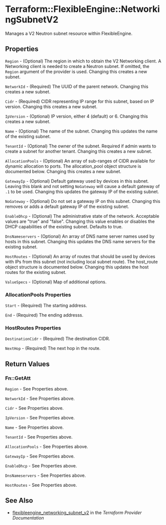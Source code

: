 # Terraform::FlexibleEngine::NetworkingSubnetV2

Manages a V2 Neutron subnet resource within FlexibleEngine.

## Properties

`Region` - (Optional) The region in which to obtain the V2 Networking client.
A Networking client is needed to create a Neutron subnet. If omitted, the
`Region` argument of the provider is used. Changing this creates a new
subnet.

`NetworkId` - (Required) The UUID of the parent network. Changing this
creates a new subnet.

`Cidr` - (Required) CIDR representing IP range for this subnet, based on IP
version. Changing this creates a new subnet.

`IpVersion` - (Optional) IP version, either 4 (default) or 6. Changing this creates a
new subnet.

`Name` - (Optional) The name of the subnet. Changing this updates the name of
the existing subnet.

`TenantId` - (Optional) The owner of the subnet. Required if admin wants to
create a subnet for another tenant. Changing this creates a new subnet.

`AllocationPools` - (Optional) An array of sub-ranges of CIDR available for
dynamic allocation to ports. The allocation_pool object structure is
documented below. Changing this creates a new subnet.

`GatewayIp` - (Optional)  Default gateway used by devices in this subnet.
Leaving this blank and not setting `NoGateway` will cause a default
gateway of `.1` to be used. Changing this updates the gateway IP of the
existing subnet.

`NoGateway` - (Optional) Do not set a gateway IP on this subnet. Changing
this removes or adds a default gateway IP of the existing subnet.

`EnableDhcp` - (Optional) The administrative state of the network.
Acceptable values are "true" and "false". Changing this value enables or
disables the DHCP capabilities of the existing subnet. Defaults to true.

`DnsNameservers` - (Optional) An array of DNS name server names used by hosts
in this subnet. Changing this updates the DNS name servers for the existing
subnet.

`HostRoutes` - (Optional) An array of routes that should be used by devices
with IPs from this subnet (not including local subnet route). The host_route
object structure is documented below. Changing this updates the host routes
for the existing subnet.

`ValueSpecs` - (Optional) Map of additional options.

### AllocationPools Properties

`Start` - (Required) The starting address.

`End` - (Required) The ending addresss.

### HostRoutes Properties

`DestinationCidr` - (Required) The destination CIDR.

`NextHop` - (Required) The next hop in the route.


## Return Values

### Fn::GetAtt

`Region` - See Properties above.

`NetworkId` - See Properties above.

`Cidr` - See Properties above.

`IpVersion` - See Properties above.

`Name` - See Properties above.

`TenantId` - See Properties above.

`AllocationPools` - See Properties above.

`GatewayIp` - See Properties above.

`EnableDhcp` - See Properties above.

`DnsNameservers` - See Properties above.

`HostRoutes` - See Properties above.

## See Also

* [flexibleengine_networking_subnet_v2](https://www.terraform.io/docs/providers/flexibleengine/r/networking_subnet_v2.html) in the _Terraform Provider Documentation_